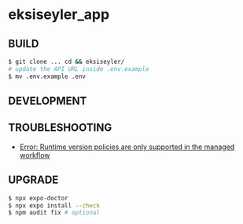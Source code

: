 # eksiseyler_app

## BUILD

```bash
$ git clone ... cd && eksiseyler/
# update the API URL inside .env.example
$ mv .env.example .env
```

## DEVELOPMENT

## TROUBLESHOOTING

- [Error: Runtime version policies are only supported in the managed workflow](https://github.com/expo/eas-cli/issues/1689)

## UPGRADE

```bash
$ npx expo-doctor
$ npx expo install --check
$ npm audit fix # optional
```
